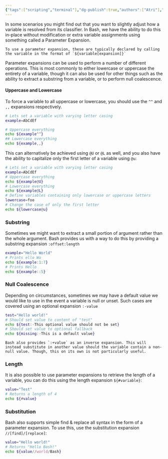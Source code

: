 ```yaml
---
{"tags":["scripting","terminal"],"dg-publish":true,"authors":["Atri"],"permalink":"/tech/programming/bash/2-basic-concepts/2-3-parameter-expansions/","dgPassFrontmatter":true,"created":"2024-03-04T17:53:31.090-05:00","updated":"2024-03-08T03:26:32.307-05:00"}
---
```


In some scenarios you might find out that you want to slightly adjust how a variable is resolved from its classifier. In Bash, we have the ability to do this in-place without modification or extra variable assignments using something called a Parameter Expansion.

```ad-info
To use a parameter expansion, these are typically declared by calling the variable in the format of `${variable[expansion]}`
```

Parameter expansions can be used to perform a number of different operations. This is most commonly to either lowercase or uppercase the entirety of a variable, though it can also be used for other things such as the ability to extract a substring from a variable, or to perform null coalescence.
#### Uppercase and Lowercase

To force a variable to all uppercase or lowercase, you should use the `^^` and `,,` expansions respectively.

```bash
# Lets set a variable with varying letter casing
example=AbCdEf

# Uppercase everything
echo ${example^^}
## Lowercase everything
echo ${example,,}
```

This can alternatively be achieved using `@U` or `@L` as well, and you also have the ability to capitalize only the first letter of a variable using `@u`:

```bash
# Lets set a variable with varying letter casing
example=AbCdEf
# Uppercase everything
echo ${example@U} 
# Lowercase everything
echo ${example@L}
# Define variables containing only lowercase or uppercase letters
lowercase=foo
# Change the case of only the first letter
echo ${lowercase@u}
```
### Substring

Sometimes we might want to extract a small portion of argument rather than the whole argument. Bash provides us with a way to do this by providing a substring expansion `:offset:length`

```bash
example="Hello World"
# Prints ello Wo
echo ${example:1:7}
# Prints Hello
echo ${example::5}
```

### Null Coalescence

Depending on circumstances, sometimes we may have a default value we would like to use in the event a variable is null or unset. Such cases are covered using an optional expansion `:-value`

```bash
test="Hello world!"
# Should set value to content of "test"
echo ${test:-This optional value should not be set}
# Should set value to optional fallback
echo ${missing:-This is a default value}
```

```ad-seealso
Bash also provides `:+value` as an inverse expansion. This will instead substitute in another value should the variable contain a non-null value. Though, this on its own is not particularly useful.
```

### Length

It is also possible to use parameter expansions to retrieve the length of a variable, you can do this using the length expansion `${#variable}`:

```bash
value="Test"
# Returns a length of 4
echo ${#value}
```

### Substitution

Bash also supports simple find & replace all syntax in the form of a parameter expansion. To use this, use the substitution expansion `//[find]/[replace]`:

```bash
value="Hello world!"
# Returns "Hello Bash!"
echo ${value//world/Bash}
```
